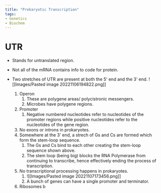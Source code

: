 ```yaml
---
title: "Prokaryotic Transcription"
tags: 
- Genetics
- Biochem
---
```


# UTR
- Stands for untranslated region.
- Not all of the mRNA contains info to code for protein.
- Two stretches of UTR are present at both the 5' end and the 3' end.
![[Images/Pasted image 20221106194822.png]]

  1. Operon
	  1. These are polygene areas/ polycistronic messengers.
	  2. Microbes have polygene regions.
  2. Promoter
	  1. Negative numbered nucleotides refer to nucleotides of the promoter regions while positive nucleotides refer to the nucleotides of the gene region.
  3. No exons or introns in prokaryotes.
  4. Somewhere at the 3' end, a strech of Gs and Cs are formed which form the stem-loop sequence.
	  1. The Gs and Cs bind to each other creating the stem-loop sequence shown above.
	  2. The stem loop (being big) blocks the RNA Polymerase from continuing to transcribe, hence effectively ending the process of transcription.
  5. No transcriptional processing happens in prokaryotes.
	  1. ![[Images/Pasted image 20221107173456.png]]
	  2. A bunch of genes can have a single promoter and terminator.
  6. Ribosomes b
